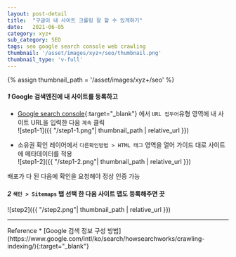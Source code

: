 ```yaml
---
layout: post-detail
title:  "구글이 내 사이트 크롤링 잘 할 수 있게하기"
date:   2021-06-05
category: xyz+
sub_category: SEO
tags: seo google search console web crawling
thumbnail: '/asset/images/xyz+/seo/thumbnail.png'
thumbnail_type: 'v-full'
---
```


{% assign thumbnail_path = '/asset/images/xyz+/seo' %}

#### <em class="step-badge mr-1">1</em> Google 검색엔진에 내 사이트를 등록하고
* [Google search console](https://search.google.com/search-console/welcome?utm_source=about-page){:target="_blank"} 에서 `URL 접두어`유형 영역에 내 사이트 URL을 입력한 다음 `계속` 클릭   
![step1-1]({{ "/step1-1.png"| thumbnail_path | relative_url }})

* 소유권 확인 레이어에서 `다른확인방법 > HTML 태그` 영역을 열어 가이드 대로 사이트에 메타데이터를 적용   
![step1-2]({{ "/step1-2.png"| thumbnail_path | relative_url }})
<p class="info-message ml-3">배포가 다 된 다음에 확인을 요청해야 정상 인증 가능</p>


#### <em class="step-badge mr-1">2</em> `색인 > Sitemaps` 탭 선택 한 다음 사이트 맵도 등록해주면 끗
![step2]({{ "/step2.png"| thumbnail_path | relative_url }})


<hr class="my-5"/>
<i class="fas fa-link mr-1"></i> Reference 
* [Google 검색 정보 구성 방법](https://www.google.com/intl/ko/search/howsearchworks/crawling-indexing/){:target="_blank"}

